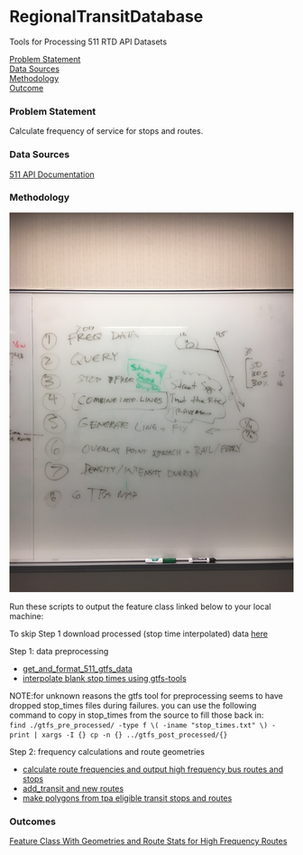 # RegionalTransitDatabase  

Tools for Processing 511 RTD API Datasets  

[Problem Statement](#problem-statement)   
[Data Sources](#data-sources)   
[Methodology](#methodology)   
[Outcome](#outcome)   

### Problem Statement  

Calculate frequency of service for stops and routes.  

### Data Sources   

[511 API Documentation](https://metrotrans-my.sharepoint.com/personal/ksmith_mtc_ca_gov/_layouts/15/guestaccess.aspx?guestaccesstoken=LaSLmz8PqjHcCy3J9t5JWiVYbBx2wq7AOn7XAeSI65c%3d&docid=2_1b3fffc8d501f42949c5c14bb423aa445)

### Methodology   

![rtd_process_outline.JPG](images/rtd_process_outline.JPG?raw=true)  

Run these scripts to output the feature class linked below to your local machine:     

To skip Step 1 download processed (stop time interpolated) data [here](https://mtcdrive.box.com/s/41tfjd14hazu1x3qe53lt19u7fbiqdjk)

Step 1: data preprocessing   
-  [get_and_format_511_gtfs_data](https://github.com/MetropolitanTransportationCommission/RegionalTransitDatabase/blob/master/python/get_and_format_511_for_sql.py)
-  [interpolate blank stop times using gtfs-tools](https://github.com/MetropolitanTransportationCommission/RegionalTransitDatabase/blob/8a2ce450af213707bbc6d61dbd035363b40f058c/python/preprocess_gtfs_folders.py)

NOTE:for unknown reasons the gtfs tool for preprocessing seems to have dropped stop_times files during failures. you can use the following command to copy in stop_times from the source to fill those back in:   
`find ./gtfs_pre_processed/ -type f \( -iname "stop_times.txt" \) -print | xargs -I {} cp -n {} ../gtfs_post_processed/{}`  

Step 2: frequency calculations and route geometries    
-  [calculate route frequencies and output high frequency bus routes and stops](https://github.com/MetropolitanTransportationCommission/RegionalTransitDatabase/blob/e8c60dc4c76fd4227f1f960f08c00a742c297fd1/R/examples/get_everything.R)
-  [add_transit and new routes](https://github.com/MetropolitanTransportationCommission/RegionalTransitDatabase/blob/a7cf88601fc73c0eca69aa6b24f2be1a9be3f04a/R/examples/add_transit_stops_new_routes_then_buffer.R)
-  [make polygons from tpa eligible transit stops and routes](https://github.com/MetropolitanTransportationCommission/RegionalTransitDatabase/blob/a7cf88601fc73c0eca69aa6b24f2be1a9be3f04a/python/make_tpa_polygons.py)

### Outcomes   

[Feature Class With Geometries and Route Stats for High Frequency Routes](http://services3.arcgis.com/i2dkYWmb4wHvYPda/arcgis/rest/services/WeekdayPeakPeriodRoutesSourceGeoms/FeatureServer)   
